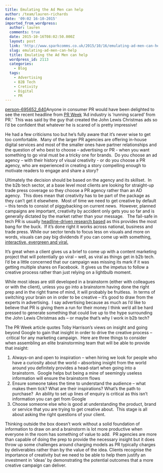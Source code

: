 ```yaml
---
title: Emulating the Ad Men can help
author: /team/lauren-richards
date: '09:02 16-10-2015'
imported_from_wordpress:
  author: lauren
  comments: true
  date: 2015-10-16T08:02:50.000Z
  layout: post
  link: 'http://www.sparkcomms.co.uk/2015/10/16/emulating-ad-men-can-help/'
  slug: emulating-ad-men-can-help
  title: Emulating the Ad Men can help
  wordpress_id: 2113
  categories:
    - Blog
  tags:
    - Advertising
    - B2B Tech
    - Cretivity
    - Digital
    - PR
---
```


[person-695652_640](person-695652_640-300x212.jpg)Anyone in consumer PR would have been delighted to see the recent headline from [PR Week](http://www.prweek.com/article/1365973/ad-industry-running-scared-pr-adam-eve-partner-tells-prca-conference?bulletin=uk%2Fprweekdaily&utm_medium=EMAIL&utm_campaign=eNews%20Bulletin&utm_source=20150928&utm_content=www_prweek_com_article_1365973) ‘Ad industry is ‘running scared’ from PR.’  This was said by the guy that created the John Lewis Christmas ads so I’d be confident that whatever he is scared of is pretty impressive!

He had a few criticisms too but he’s fully aware that it’s never wise to get too comfortable.  Many of the larger PR agencies are offering in-house digital services and most of the smaller ones have partner relationships and the question of who best to choose – advertising or PR - when you want something to go viral must be a tricky one for brands.  Do you choose an ad agency – with their history of visual creativity - or do you choose a PR agency, who are experienced in creating a story compelling enough to motivate readers to engage and share a story? 

Ultimately the decision should be based on the agency and its skillset.  In the b2b tech sector, at a base level most clients are looking for straight-up trade press coverage so they choose a PR agency rather than an AD agency.  This does mean that creativity has to be part of the package as they can’t get it elsewhere.  Most of time we need to get creative by default – this tends to consist of piggybacking on current news.  However, planned campaigns are important, creativity by accident only gets you so far and is generally dictated by the market rather than your message.   The fail-safe in tech PR is usually [headline-driven research based](http://www.sparkcomms.co.uk/2014/09/02/tick-box-kick-bucket-getting-tech-pr-surveys-right/) as this provides the most bang for the buck.  If it’s done right it works across national, business and trade press. While our sector tends to focus less on visuals and more on words, visuals can pay big dividends if you can come up with something, [interactive, evergreen and viral.](https://www.ipass.com/wifi-growth-map/)

It’s great when a client gives us a brief to come up with a content marketing project that will potentially go viral – well, as viral as things get in b2b tech.  I’d be a little concerned that our campaign was missing its mark if it was getting multiple shares on Facebook.  It gives us the impetus to follow a creative process rather than just relying on a lightbulb moment.

While most ideas are still developed in a brainstorm (either with colleagues or with the client), unless you go into a brainstorm having done the right prep and in the right frame of mind, it will probably be fruitless.  In terms of switching your brain on in order to be creative – it’s good to draw from the experts in advertising.  I say advertising because as much as I’d like to believe that PR is giving them a run for their money I think we’d all be hard pressed to generate something that could live up to the hype surrounding the John Lewis Christmas ads – or maybe that’s why I work in b2b tech?

The PR Week article quotes Toby Harrison’s views on insight and going beyond Google to gain that insight in order to drive the creative process – critical for any marketing campaign.  Here are three things to consider when assembling an elite brainstorming team that will be able to provide that insight:

  1. Always-on and open to inspiration – when hiring we look for people who have a curiosity about the world – absorbing insight from the world around you definitely provides a head-start when going into a brainstorm.  Google helps but being a mine of seemingly useless information will ensure the brainstorm flows
  2. Ensure someone takes the time to understand the audience – what makes them tick? What are their inspirations? What’s the path to purchase?  An ability to set up lines of enquiry is critical as this isn’t information you can get from Google
  3. Choose someone else who is good at understanding the product, brand or service that you are trying to get creative about.  This stage is all about asking the right questions of your client.

Thinking outside the box doesn’t work without a solid foundation of information to draw on and a brainstorm is lot more productive when everyone in the room has something of value to add.  PR agencies are more than capable of doing the prep to provide the necessary insight but it does throw up some challenges around charging models as PR typically charges by deliverables rather than by the value of the idea. Clients recognise the importance of creativity but we need to be able to help them justify an investment in ‘ideas’ by demonstrating the potential outcomes that a more creative campaign can deliver. 
